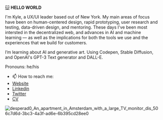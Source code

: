 [:cat:]("#" ":cat:") **HELLO WORLD**

I'm Kyle, a UX/UI leader based out of New York. My main areas of focus have been on human-centered design, rapid prototyping, user research and testing, data-driven design, and mentoring. These days I've been most intersted in the decentralized web, and advances in AI and machine learning — as well as the implications for both the tools we use and the experiences that we build for customers.

I’m learning about AI and generative art. Using Codepen, Stable Diffusion, and OpenAI's GPT-3 Text generator and DALL-E.

Pronouns: he/his

- 📫 How to reach me: 
- <a href="https://kyleoutlaw.io">Website</a>
- <a href="https://www.linkedin.com/in/koutlaw/">Linkedin</a>
- <a href="https://twitter.com/_kyleOutlaw">Twitter</a>
- <a href="https://github.com/koutlaw/koutlaw/blob/main/CV.md">CV</a>



![desperad0_An_apartment_in_Amsterdam_with_a_large_TV_monitor_dis_506c7d6d-3bc3-4a3f-ad6e-6b395cd28ee0](https://user-images.githubusercontent.com/3966741/203324280-6e8231ce-0283-4db9-8472-10ac5dafa2a9.png)


